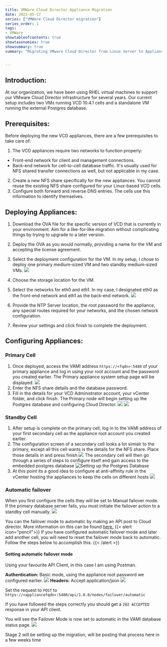 ```yaml
---
title: VMWare Cloud Director Appliance Migration
date: 2023-05-17
series: ["VMWare Cloud Director migration"]
series_order: 1
tags:
- VMWare
showtableofcontents: true
showtaxonomies: true
showsummary: true
summary: "Migrating VMware Cloud Director from Linux Server to Appliance"


---
```



## Introduction:
At our organization, we have been using RHEL virtual machines to support our VMware Cloud Director infrastructure for several years. Our current setup includes two VMs running VCD 10.4.1 cells and a standalone VM running the external Postgres database.

## Prerequisites:
Before deploying the new VCD appliances, there are a few prerequisites to take care of:

1. The VCD appliances require two networks to function properly:
* Front-end network for client and management connections.
* Back-end network for cell-to-cell database traffic. It's usually used for NFS shared transfer connections as well, but not applicable in my case.

2. Create a new NFS share specifically for the new appliances. You cannot reuse the existing NFS share configured for your Linux-based VCD cells.
3. Configure both forward and reverse DNS entries. The cells use this information to identify themselves.

## Deploying Appliances:

1. Download the OVA file for the specific version of VCD that is currently in your environment. Aim for a like-for-like migration without complicating things by trying to upgrade to a later version.
2. Deploy the OVA as you would normally, providing a name for the VM and accepting the license agreement.
3. Select the deployment configuration for the VM. In my setup, I chose to deploy one primary medium-sized VM and two standby medium-sized VMs.
![](picture1.png)

4. Choose the storage location for the VM.
5. Select the networks for eth0 and eth1. In my case, I designated eth0 as the front-end network and eth1 as the back-end network.
![](picture2.png)

6. Provide the NTP Server location, the root password for the appliance, any special routes required for your networks, and the chosen network configuration.
7. Review your settings and click finish to complete the deployment.
   
## Configuring Appliances:
### Primary Cell
1. Once deployed, access the VAMI address `https://<fqdn>:5480` of your primary appliance and log in using your root account and the password you created earlier.
The Primary appliance system setup page will be displayed.
![](picture3obs.png)
2. Enter the NFS share details and the database password.
3. Fill in the details for your VCD Administrator account, your vCenter folder, and click finish. The Primary node will begin setting up the Postgres database and configuring Cloud Director.
![](picture4obs.png)
![](picture5obs.png)

### Standby Cell
1. After setup is complete on the primary cell, log in to the VAMI address of your first secondary cell as the appliance root account you created earlier.
2. The configuration screen of a secondary cell looks a lot simialr to the primary, except all this cell wants is the details for the NFS share. Place those details in and press finish
![](picture6obs.png)
The secondary cell will then go through a series of steps to configure itself and gain access to the embedded postgres database
![](picture9.png "Setting up the Postgres Database")
3. At this point its a good idea to configure at anti-affinity rule in the vCenter hosting the appliances to keep the cells on different hosts
![](picture14.png)

### Automatic failover 
When you first configure the cells they will be set to Manual failover mode. If the primary database server fails, you must initiate the failover action to a standby cell manually.
![](picture10.png)

You can the failover mode to automatic by making an API post to Cloud director. More information on this can be found [here.][1]
{{< alert icon="pencil">}}
If you have configured automatic failover mode and later add another cell, you will need to reset the failover mode back to automatic. Follow the steps below to accomplish this.
{{< /alert >}}
#### Setting automatic failover mode
Using your favourite API Client, in this case I am using Postman.

**Authentication:** Basic mode, using the appliance root password we configured earlier.
![](picture11.png)
**Headers:** Accept application/json
![](picture12.png)

Set the request to `POST` to `https://<appliancefqdn>:5480/api/1.0.0/nodes/failover/automatic`

If you have followed the steps correctly you should get a `202 ACCEPTED` response in your API client.

You will see the Failover Mode is now set to automatic in the VAMI database status page.
![](picture13.png)

Stage 2 will be setting up the migration, will be posting that process here in a few weeks time




[1]: https://docs.vmware.com/en/VMware-Cloud-Director/10.4/VMware-Cloud-Director-Install-Configure-Upgrade-Guide/GUID-5F7D3D46-237E-47E0-B2DF-7B47CC30D06E.html#GUID-5F7D3D46-237E-47E0-B2DF-7B47CC30D06E